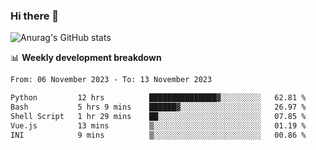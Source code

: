 ### Hi there 👋
![Anurag's GitHub stats](https://github-readme-stats.vercel.app/api?username=jami1024&show_icons=true&theme=radical)

📊 **Weekly development breakdown**
<!--START_SECTION:waka-->

```txt
From: 06 November 2023 - To: 13 November 2023

Python         12 hrs          ███████████████▓░░░░░░░░░   62.81 %
Bash           5 hrs 9 mins    ██████▓░░░░░░░░░░░░░░░░░░   26.97 %
Shell Script   1 hr 29 mins    ██░░░░░░░░░░░░░░░░░░░░░░░   07.85 %
Vue.js         13 mins         ▒░░░░░░░░░░░░░░░░░░░░░░░░   01.19 %
INI            9 mins          ▒░░░░░░░░░░░░░░░░░░░░░░░░   00.86 %
```

<!--END_SECTION:waka-->
<!--
**jami1024/jami1024** is a ✨ _special_ ✨ repository because its `README.md` (this file) appears on your GitHub profile.

Here are some ideas to get you started:

- 🔭 I’m currently working on ...
- 🌱 I’m currently learning ...
- 👯 I’m looking to collaborate on ...
- 🤔 I’m looking for help with ...
- 💬 Ask me about ...
- 📫 How to reach me: ...
- 😄 Pronouns: ...
- ⚡ Fun fact: ...
-->
